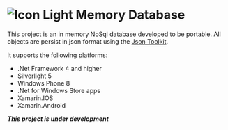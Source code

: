 ![Icon](https://cdn1.iconfinder.com/data/icons/windows-8-metro-style/128/mind_map.png)
Light Memory Database
===================

This project is an in memory NoSql database developed to be portable.
All objects are persist in json format using the [Json Toolkit](http://jsontoolkit.codeplex.com/).

It supports the following platforms:
* .Net Framework 4 and higher
* Silverlight 5
* Windows Phone 8
* .Net for Windows Store apps
* Xamarin.IOS
* Xamarin.Android


***This project is under development***

